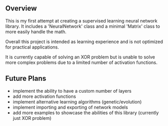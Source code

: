 ## Overview

This is my first attempt at creating a supervised learning neural network library. It includes a 'NeuralNetwork' class and a minimal 'Matrix' class to more easily handle the math.

Overall this project is intended as learning experience and is not optimized for practical applications.

It is currently capable of solving an XOR problem but is unable to solve more complex problems due to a limited number of activation functions.

## Future Plans

- implement the ability to have a custom number of layers
- add more activation functions
- implement alternative learning algorithms (genetic/evolution)
- implement importing and exporting of network models
- add more examples to showcase the abilities of this library (currently just XOR problem)
